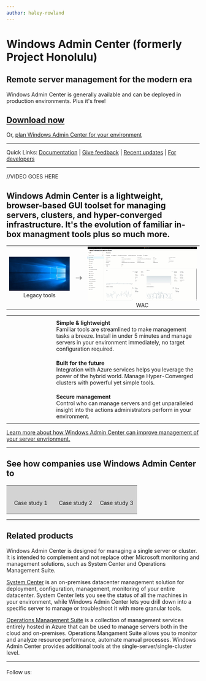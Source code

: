```yaml
---
author: haley-rowland
---
```


# Windows Admin Center (formerly Project Honolulu)

## Remote server management for the modern era
Windows Admin Center is generally available and can be deployed in production environments. Plus it's free!

## [Download now](http://aka.ms/honoluludownload)
Or, [plan Windows Admin Center for your environment](todo)

********************

Quick Links: [Documentation](todo) | [Give feedback](todo) | [Recent updates](todo) | [For developers](todo)

********************
//VIDEO GOES HERE

## Windows Admin Center is a lightweight, browser-based GUI toolset for managing servers, clusters, and hyper-converged infrastructure. It's the evolution of familiar in-box managment tools plus so much more.

<table border="0" cellpadding="0" style="text-align:center;margin:auto" width="200px" align="center">
        <tr> 
          <td> <img src="../media/honolulu-ga/legacy-sod.gif"> <br/> Legacy tools  </td>
		  <td> -->
		  </td>
		  <td>
		  <img src="../media/honolulu-ga/server-overview-tool.gif"> <br/>WAC</td>
        </tr> 
</table>

<table>
	<tr style="border: 0;">
		<td style="padding: 10px; border: 0; width:100px">
			<img src=//ADDICON width="100" alt="">
		</td>
		<td style="padding: 10px; border: 0;">
			<b>Simple & lightweight</b> <br/> Familiar tools are streamlined to make management tasks a breeze. Install in under 5 minutes and manage servers in your environment immediately, no target configuration required.
		</td>
	</tr>
    	<tr style="border: 0;">
		<td style="padding: 10px; border: 0; width:100px">
			<img src=//ADDICON width="100" alt="">
		</td>
		<td style="padding: 10px; border: 0;">
			<b>Built for the future</b> <br/> Integration with Azure services helps you leverage the power of the hybrid world. Manage Hyper-Converged clusters with powerful yet simple tools.
		</td>
	</tr>
    	<tr style="border: 0;">
		<td style="padding: 10px; border: 0; width:100px">
			<img src=//ADDICON width="100" alt="">
		</td>
		<td style="padding: 10px; border: 0;">
			<b>Secure management</b> <br/> Control who can manage servers and get unparalleled insight into the actions administrators perform in your environment.
		</td>
	</tr>
</table>

[Learn more about how Windows Admin Center can improve management of your server envrionment.](overview.md)

********************

## See how companies use Windows Admin Center to 

<table align="center" border="0" cellpadding="0">
	<tr style="border: 0; background-color: lightgrey">
		<td style="padding: 20px; border: 0;" align="center">
			<img src=//ADDICON width="100" alt=""> <br/>
            Case study 1
		</td>
		<td style="padding: 10px; border: 0;" align="center">
			<img src=//ADDICON width="100" alt=""> <br/>
            Case study 2
		</td>
        <td style="padding: 10px; border: 0;" align="center">
			<img src=//ADDICON width="100" alt=""> <br/>
            Case study 3
		</td>
	</tr>
</table>

********************

## Related products

Windows Admin Center is designed for managing a single server or cluster. It is intended to complement and not replace other Microsoft monitoring and management solutions, such as System Center and Operations Management Suite.

[System Center](https://www.microsoft.com/cloud-platform/system-center) is an on-premises datacenter management solution for deployment, configuration, management, monitoring of your entire datacenter. System Center lets you see the status of all the machines in your environment, while Windows Admin Center lets you drill down into a specific server to manage or troubleshoot it with more granular tools.

[Operations Management Suite](https://www.microsoft.com/cloud-platform/operations-management-suite) is a collection of management services entirely hosted in Azure that can be used to manage servers both in the cloud and on-premises. Operations Mangament Suite allows you to monitor and analyze resource performance, automate manual processes. Windows Admin Center provides additional tools at the single-server/single-cluster level.

********************
<!-- taken from w3schools -->
<link rel="stylesheet" href="https://cdnjs.cloudflare.com/ajax/libs/font-awesome/4.7.0/css/font-awesome.min.css">

Follow us:
<a href="https://twitter.com/servermgmt" class="fa fa-twitter"></a>
<a href="https://blogs.technet.microsoft.com/servermanagement/" class="fa fa-rss"></a>
<style>
.fa {
  padding: 5px;
  font-size: 20px;
  width: 20px;
  text-align: center;
  text-decoration: none;
  margin: 5px 2px;
}

.fa:hover {
    opacity: 0.7;
}
</style>


